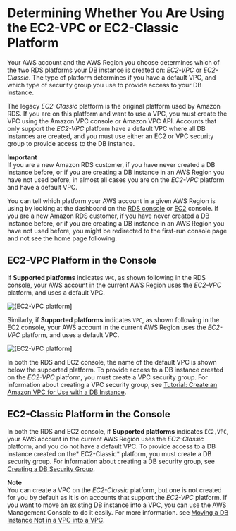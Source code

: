 # Determining Whether You Are Using the EC2\-VPC or EC2\-Classic Platform<a name="USER_VPC.FindDefaultVPC"></a>

Your AWS account and the AWS Region you choose determines which of the two RDS platforms your DB instance is created on: *EC2\-VPC* or *EC2\-Classic*\. The type of platform determines if you have a default VPC, and which type of security group you use to provide access to your DB instance\.

The legacy *EC2\-Classic* platform is the original platform used by Amazon RDS\. If you are on this platform and want to use a VPC, you must create the VPC using the Amazon VPC console or Amazon VPC API\. Accounts that only support the *EC2\-VPC* platform have a default VPC where all DB instances are created, and you must use either an EC2 or VPC security group to provide access to the DB instance\.

**Important**  
If you are a new Amazon RDS customer, if you have never created a DB instance before, or if you are creating a DB instance in an AWS Region you have not used before, in almost all cases you are on the *EC2\-VPC* platform and have a default VPC\.

You can tell which platform your AWS account in a given AWS Region is using by looking at the dashboard on the [RDS console](https://console.aws.amazon.com/rds/) or [EC2](https://console.aws.amazon.com/ec2/) console\. If you are a new Amazon RDS customer, if you have never created a DB instance before, or if you are creating a DB instance in an AWS Region you have not used before, you might be redirected to the first\-run console page and not see the home page following\.

## EC2\-VPC Platform in the Console<a name="USER_VPC.FindDefaultVPC.EC2-VPC-Platform"></a>

If **Supported platforms** indicates `VPC`, as shown following in the RDS console, your AWS account in the current AWS Region uses the *EC2\-VPC* platform, and uses a default VPC\.

![\[EC2-VPC platform\]](http://docs.aws.amazon.com/AmazonRDS/latest/UserGuide/images/RDS-GSG-VPC.png)

Similarly, if **Supported platforms** indicates `VPC`, as shown following in the EC2 console, your AWS account in the current AWS Region uses the *EC2\-VPC* platform, and uses a default VPC\.

![\[EC2-VPC platform\]](http://docs.aws.amazon.com/AmazonRDS/latest/UserGuide/images/EC2-GSG-VPC.png)

In both the RDS and EC2 console, the name of the default VPC is shown below the supported platform\. To provide access to a DB instance created on the *EC2\-VPC* platform, you must create a VPC security group\. For information about creating a VPC security group, see [Tutorial: Create an Amazon VPC for Use with a DB Instance](CHAP_Tutorials.WebServerDB.CreateVPC.md)\.

## EC2\-Classic Platform in the Console<a name="USER_VPC.FindDefaultVPC.EC2-Classic-Platform"></a>

In both the RDS and EC2 console, if **Supported platforms** indicates `EC2,VPC`, your AWS account in the current AWS Region uses the *EC2\-Classic* platform, and you do not have a default VPC\. To provide access to a DB instance created on the* EC2\-Classic* platform, you must create a DB security group\. For information about creating a DB security group, see [Creating a DB Security Group](USER_WorkingWithSecurityGroups.md#USER_WorkingWithSecurityGroups.Creating)\.

**Note**  
You can create a VPC on the *EC2\-Classic* platform, but one is not created for you by default as it is on accounts that support the *EC2\-VPC* platform\. 
If you want to move an existing DB instance into a VPC, you can use the AWS Management Console to do it easily\. For more information\. see [Moving a DB Instance Not in a VPC into a VPC](USER_VPC.md#USER_VPC.Non-VPC2VPC)\. 